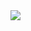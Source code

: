 <img src="https://capsule-render.vercel.app/api?type=venom&color=gradient&height=400&section=header&text=Welcome&nasp;to &fontSize=40" />
